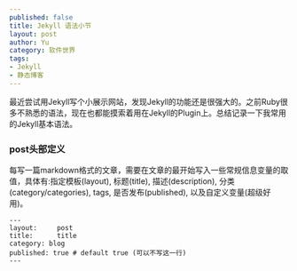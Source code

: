 ```yaml
---
published: false
title: Jekyll 语法小节
layout: post
author: Yu 
category: 软件世界
tags:
- Jekyll
- 静态博客
---
```


最近尝试用Jekyll写个小展示网站，发现Jekyll的功能还是很强大的。之前Ruby很多不熟悉的语法，现在也都能摸索着用在Jekyll的Plugin上。总结记录一下我常用的Jekyll基本语法。

### post头部定义

每写一篇markdown格式的文章，需要在文章的最开始写入一些常规信息变量的取值，具体有:指定模板(layout), 标题(title), 描述(description), 分类(category/categories), tags, 是否发布(published), 以及自定义变量(超级好用)。


```
---
layout:     post
title:      title
category: blog
published: true # default true (可以不写这一行)
---
```



